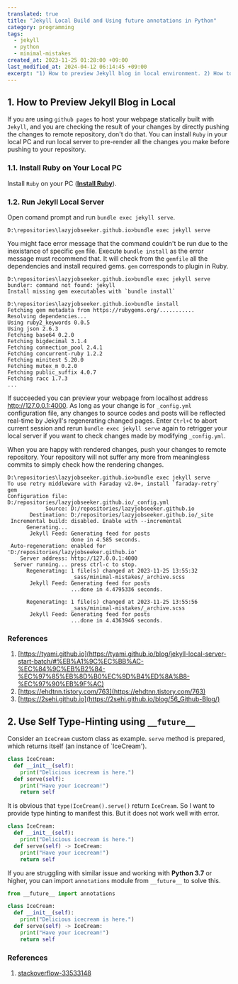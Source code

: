 ```yaml
---
translated: true
title: "Jekyll Local Build and Using future annotations in Python"
category: programming
tags:
  - jekyll
  - python
  - minimal-mistakes
created_at: 2023-11-25 01:28:00 +09:00
last_modified_at: 2024-04-12 06:14:45 +09:00
excerpt: "1) How to preview Jekyll blog in local environment. 2) How to use __future__ module to provide type hinting for custom class."
---
```


## 1. How to Preview Jekyll Blog in Local

If you are using `github pages` to host your webpage statically built with `Jekyll`, and you are checking the result of your changes by directly pushing the changes to remote repository, don't do that.  You can install `Ruby` in your local PC and run local server to pre-render all the changes you make before pushing to your repository.

### 1.1. Install Ruby on Your Local PC

Install `Ruby` on your PC ([**Install Ruby**](https://rubyinstaller.org/downloads/)).

### 1.2. Run Jekyll Local Server

Open comand prompt and run `bundle exec jekyll serve`.

```
D:\repositories\lazyjobseeker.github.io>bundle exec jekyll serve
```

You might face error message that the command couldn't be run due to the inexistance of specific `gem` file.  Execute `bundle install` as the error message must recommend that.  It will check from the `gemfile` all the dependencies and install required gems.  `gem` corresponds to plugin in Ruby.

```
D:\repositories\lazyjobseeker.github.io>bundle exec jekyll serve
bundler: command not found: jekyll
Install missing gem executables with `bundle install`

D:\repositories\lazyjobseeker.github.io>bundle install
Fetching gem metadata from https://rubygems.org/...........
Resolving dependencies...
Using ruby2_keywords 0.0.5
Using json 2.6.3
Fetching base64 0.2.0
Fetching bigdecimal 3.1.4
Fetching connection_pool 2.4.1
Fetching concurrent-ruby 1.2.2
Fetching minitest 5.20.0
Fetching mutex_m 0.2.0
Fetching public_suffix 4.0.7
Fetching racc 1.7.3
...
```

If succeeded you can preview your webpage from localhost address http://127.0.0.1:4000.  As long as your change is for `_config.yml` configuration file, any changes to source codes and posts will be reflected real-time by Jekyll's regenerating changed pages.  Enter `Ctrl+C` to abort current session and rerun `bundle exec jekyll serve` again to retrigger your local server if you want to check changes made by modifying `_config.yml`.

When you are happy with rendered changes, push your changes to remote repository.  Your repository will not suffer any more from meaningless commits to simply check how the rendering changes.

```
D:\repositories\lazyjobseeker.github.io>bundle exec jekyll serve
To use retry middleware with Faraday v2.0+, install `faraday-retry` gem
Configuration file: D:/repositories/lazyjobseeker.github.io/_config.yml
            Source: D:/repositories/lazyjobseeker.github.io
       Destination: D:/repositories/lazyjobseeker.github.io/_site
 Incremental build: disabled. Enable with --incremental
      Generating...
       Jekyll Feed: Generating feed for posts
                    done in 4.585 seconds.
 Auto-regeneration: enabled for 'D:/repositories/lazyjobseeker.github.io'
    Server address: http://127.0.0.1:4000
  Server running... press ctrl-c to stop.
      Regenerating: 1 file(s) changed at 2023-11-25 13:55:32
                    _sass/minimal-mistakes/_archive.scss
       Jekyll Feed: Generating feed for posts
                    ...done in 4.4795336 seconds.

      Regenerating: 1 file(s) changed at 2023-11-25 13:55:56
                    _sass/minimal-mistakes/_archive.scss
       Jekyll Feed: Generating feed for posts
                    ...done in 4.4363946 seconds.
```

### References
1. [https://tyami.github.io](https://tyami.github.io/blog/jekyll-local-server-start-batch/#%EB%A1%9C%EC%BB%AC-%EC%84%9C%EB%B2%84-%EC%97%85%EB%8D%B0%EC%9D%B4%ED%8A%B8-%EC%97%90%EB%9F%AC)
2. [https://ehdtnn.tistory.com/763](https://ehdtnn.tistory.com/763)
3. [https://2sehi.github.io](https://2sehi.github.io/blog/56_Github-Blog/)


## 2. Use Self Type-Hinting using `__future__`

Consider an `IceCream` custom class as example.  `serve` method is prepared, which returns itself (an instance of `IceCream').

```python
class IceCream:
  def __init__(self):
    print("Delicious icecream is here.")
  def serve(self):
    print("Have your icecream!")
    return self
```

It is obvious that `type(IceCream().serve()` return `IceCream`.  So I want to provide type hinting to manifest this.  But it does not work well with error.

```python
class IceCream:
  def __init__(self):
    print("Delicious icecream is here.")
  def serve(self) -> IceCream:
    print("Have your icecream!")
    return self
```

If you are struggling with similar issue and working with **Python 3.7** or higher, you can import `annotations` module from `__future__` to solve this.

```python
from __future__ import annotations

class IceCream:
  def __init__(self):
    print("Delicious icecream is here.")
  def serve(self) -> IceCream:
    print("Have your icecream!")
    return self
```

### References
1. [stackoverflow-33533148](https://stackoverflow.com/questions/33533148/how-do-i-type-hint-a-method-with-the-type-of-the-enclosing-class)